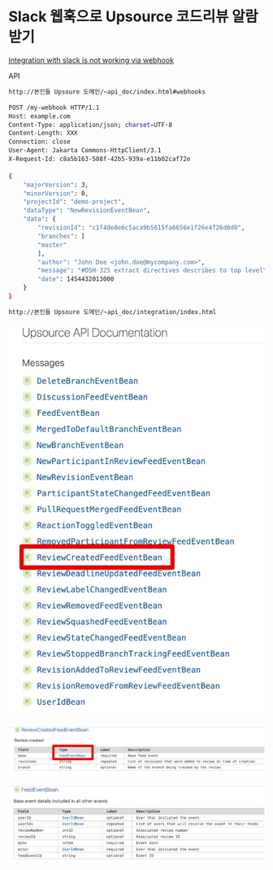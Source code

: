 # Slack 웹훅으로 Upsource 코드리뷰 알람 받기


[Integration with slack is not working via webhook](https://youtrack.jetbrains.com/issue/UP-10213)

API

```bash
http://본인들 Upsoure 도메인/~api_doc/index.html#webhooks
```

```bash
POST /my-webhook HTTP/1.1
Host: example.com
Content-Type: application/json; charset=UTF-8
Content-Length: XXX
Connection: close
User-Agent: Jakarta Commons-HttpClient/3.1
X-Request-Id: c8a5b163-508f-42b5-939a-e11b02caf72e

{
    "majorVersion": 3,
    "minorVersion": 0,
    "projectId": "demo-project",
    "dataType": "NewRevisionEventBean",
    "data": {
        "revisionId": "c1f4de8e6c5aca9b5615fa6656e1f26e4f26d0d0",
        "branches": [
        "master"
        ],
        "author": "John Doe <john.doe@mycompany.com>",
        "message": "#DSH-325 extract directives describes to top level\n",
        "date": 1454432013000
    }
}
```

```bash
http://본인들 Upsoure 도메인/~api_doc/integration/index.html
```

![upsource-api1](./images/upsource-api1.png)

![upsource-api2](./images/upsource-api2.png)

![upsource-api3](./images/upsource-api3.png)
